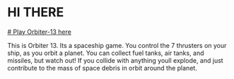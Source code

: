 # HI THERE
[# Play Orbiter-13 here](https://github.com/Chadtech/Orbiter-d)

This is Orbiter 13. Its a spaceship game. You control the 7 thrusters on your ship, as you orbit a planet. You can collect fuel tanks, air tanks, and missiles, but watch out! If you collide with anything youll explode, and just contribute to the mass of space debris in orbit around the planet.


